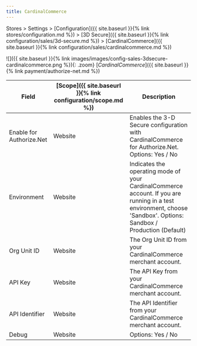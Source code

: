 ```yaml
---
title: CardinalCommerce
---
```


Stores > Settings > [Configuration]({{ site.baseurl }}{% link stores/configuration.md %}) > [3D Secure]({{ site.baseurl }}{% link configuration/sales/3d-secure.md %}) > [CardinalCommerce]({{ site.baseurl }}{% link configuration/sales/cardinalcommerce.md %})

![]({{ site.baseurl }}{% link images/images/config-sales-3dsecure-cardinalcommerce.png %}){: .zoom}
[_CardinalCommerce_]({{ site.baseurl }}{% link payment/authorize-net.md %})

|Field|[Scope]({{ site.baseurl }}{% link configuration/scope.md %})|Description|
|--- |--- |--- |
|Enable for Authorize.Net|Website|Enables the 3-D Secure configuration with CardinalCommerce for Authorize.Net. Options: Yes / No|
|Environment|Website|Indicates the operating mode of your CardinalCommerce account. If you are running in a test environment, choose 'Sandbox'. Options: Sandbox / Production (Default) |
|Org Unit ID|Website|The Org Unit ID from your CardinalCommerce merchant account.|
|API Key|Website|The API Key from your CardinalCommerce merchant account.|
|API Identifier|Website|The API Identifier from your CardinalCommerce merchant account.|
|Debug|Website|Options: Yes / No|